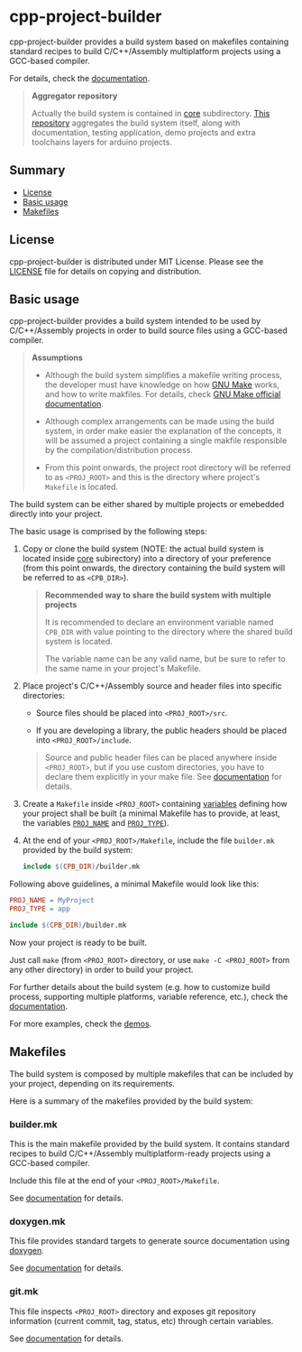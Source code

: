 # cpp-project-builder

cpp-project-builder provides a build system based on makefiles containing standard recipes to build C/C++/Assembly multiplatform projects using a GCC-based compiler.

For details, check the [documentation](http://ljbo82.github.io/cpp-project-builder).

> **Aggregator repository**
>
> Actually the build system is contained in [core](https://github.com/ljbo82/cpp-project-builder-core) subdirectory. [This repository](https://github.com/ljbo82/cpp-project-builder-core) aggregates the build system itself, along with documentation, testing application, demo projects and extra toolchains layers for arduino projects.

## Summary

* [License](#license)
* [Basic usage](#basic-usage)
* [Makefiles](#makefiles)

## License

cpp-project-builder is distributed under MIT License. Please see the [LICENSE](LICENSE) file for details on copying and distribution.


## Basic usage

cpp-project-builder provides a build system intended to be used by C/C++/Assembly projects in order to build source files using a GCC-based compiler.

> **Assumptions**
>
> * Although the build system simplifies a makefile writing process, the developer must have knowledge on how [GNU Make](https://www.gnu.org/software/make/) works, and how to write makfiles. For details, check [GNU Make official documentation](https://www.gnu.org/software/make/manual/make.html).
>
> * Although complex arrangements can be made using the build system, in order make easier the explanation of the concepts, it will be assumed a project containing a single makfile responsible by the compilation/distribution process.
>
> * From this point onwards, the project root directory will be referred to as `<PROJ_ROOT>` and this is the directory where project's `Makefile` is located.

The build system can be either shared by multiple projects or emebedded directly into your project.

The basic usage is comprised by the following steps:

1. Copy or clone the build system (NOTE: the actual build system is located inside [core](https://github.com/ljbo82/cpp-project-builder-core) subirectory) into a directory of your preference (from this point onwards, the directory containing the build system will be referred to as `<CPB_DIR>`).

   > **Recommended way to share the build system with multiple projects**
   >
   > It is recommended to declare an environment variable named `CPB_DIR` with value pointing to the directory where the shared build system is located.
   >
   > The variable name can be any valid name, but be sure to refer to the same name in your project's Makefile.

2. Place project's C/C++/Assembly source and header files into specific directories:

   * Source files should be placed into `<PROJ_ROOT>/src`.

   * If you are developing a library, the public headers should be placed into  `<PROJ_ROOT>/include`.

   > Source and public header files can be placed anywhere inside `<PROJ_ROOT>`, but if you use custom directories, you have to declare them explicitly in your make file. See [documentation](http://ljbo82.github.io/cpp-project-builder) for details.

3. Create a `Makefile` inside `<PROJ_ROOT>` containing [variables](http://ljbo82.github.io/cpp-project-builder/variables) defining how your project shall be built (a minimal Makefile has to provide, at least, the variables [`PROJ_NAME`](http://ljbo82.github.io/cpp-project-builder/variables#PROJ_NAME) and [`PROJ_TYPE`](http://ljbo82.github.io/cpp-project-builder/variables#PROJ_TYPE)).

4. At the end of your `<PROJ_ROOT>/Makefile`, include the file `builder.mk` provided by the build system:

   ```Makefile
   include $(CPB_DIR)/builder.mk
   ```

Following above guidelines, a minimal Makefile would look like this:

```Makefile
PROJ_NAME = MyProject
PROJ_TYPE = app

include $(CPB_DIR)/builder.mk
```

Now your project is ready to be built.

Just call `make` (from `<PROJ_ROOT>` directory, or use `make -C <PROJ_ROOT>` from any other directory) in order to build your project.

For further details about the build system (e.g. how to customize build process, supporting multiple platforms, variable reference, etc.), check the [documentation](http://ljbo82.github.io/cpp-project-builder).

For more examples, check the [demos](https://github.com/ljbo82/cpp-project-builder/demos).

## Makefiles

The build system is composed by multiple makefiles that can be included by your project, depending on its requirements.

Here is a summary of the makefiles provided by the build system:

### builder.mk

This is the main makefile provided by the build system. It contains standard recipes to build C/C++/Assembly multiplatform-ready projects using a GCC-based compiler.

Include this file at the end of your `<PROJ_ROOT>/Makefile`.

See [documentation](http://ljbo82.github.io/cpp-project-builder) for details.

### doxygen.mk

This file provides standard targets to generate source documentation using [doxygen](https://www.doxygen.nl/index.html).

See [documentation](http://ljbo82.github.io/cpp-project-builder/doxygen) for details.

### git.mk

This file inspects `<PROJ_ROOT>` directory and exposes git repository information (current commit, tag, status, etc) through certain variables.

See [documentation](http://ljbo82.github.io/cpp-project-builder/git) for details.
